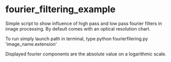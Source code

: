 # fourier_filtering_example

Simple script to show influence of high pass and low pass fourier filters 
in image processing. By default comes with an optical 
resolution chart. 

To run simply launch path in terminal, type 
python fourierfilering.py 'image_name.extension'

Displayed fourier components are the absolute value on a logarithmic 
scale.
